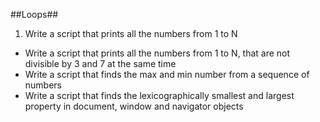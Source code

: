 ##Loops##

1. Write a script that prints all the numbers from 1 to N
* Write a script that prints all the numbers from 1 to N, that are not divisible by 3 and 7 at the same time
* Write a script that finds the max and min number from a sequence of numbers
* Write a script that finds the lexicographically smallest and largest property in document, window and navigator objects
